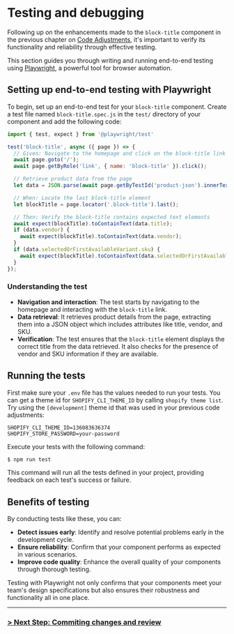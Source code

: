 # Testing and debugging

Following up on the enhancements made to the `block-title` component in the previous chapter on [Code Adjustments](https://github.com/archetype-themes/devkit/blob/main/1.%20Getting%20Started/Developing%20components/d.%20Code%20adjustments.md), it's important to verify its functionality and reliability through effective testing. 

This section guides you through writing and running end-to-end testing using [Playwright](https://playwright.dev/), a powerful tool for browser automation.

## Setting up end-to-end testing with Playwright

To begin, set up an end-to-end test for your `block-title` component. Create a test file named `block-title.spec.js` in the `test/` directory of your component and add the following code:
```js
import { test, expect } from '@playwright/test'

test('block-title', async ({ page }) => {
  // Given: Navigate to the homepage and click on the block-title link
  await page.goto('/');
  await page.getByRole('link', { name: 'block-title' }).click();

  // Retrieve product data from the page
  let data = JSON.parse(await page.getByTestId('product-json').innerText());

  // When: Locate the last block-title element
  let blockTitle = page.locator('.block-title').last();

  // Then: Verify the block-title contains expected text elements
  await expect(blockTitle).toContainText(data.title);
  if (data.vendor) {
    await expect(blockTitle).toContainText(data.vendor);
  }
  if (data.selectedOrFirstAvailableVariant.sku) {
    await expect(blockTitle).toContainText(data.selectedOrFirstAvailableVariant.sku);
  }
});
```

### Understanding the test

- **Navigation and interaction**: The test starts by navigating to the homepage and interacting with the `block-title` link.
- **Data retrieval**: It retrieves product details from the page, extracting them into a JSON object which includes attributes like title, vendor, and SKU.
- **Verification**: The test ensures that the `block-title` element displays the correct title from the data retrieved. It also checks for the presence of vendor and SKU information if they are available.

## Running the tests

First make sure your `.env` file has the values needed to run your tests. You can get a theme id for `SHOPIFY_CLI_THEME_ID` by calling `shopify theme list`. Try using the `[development]` theme id that was used in your previous code adjustments:

```
SHOPIFY_CLI_THEME_ID=136083636374
SHOPIFY_STORE_PASSWORD=your-password
```

Execute your tests with the following command:

```bash
$ npm run test
```

This command will run all the tests defined in your project, providing feedback on each test's success or failure.

## Benefits of testing

By conducting tests like these, you can:
- **Detect issues early**: Identify and resolve potential problems early in the development cycle.
- **Ensure reliability**: Confirm that your component performs as expected in various scenarios.
- **Improve code quality**: Enhance the overall quality of your components through thorough testing.

Testing with Playwright not only confirms that your components meet your team's design specifications but also ensures their robustness and functionality all in one place.

---

### [> Next Step: Commiting changes and review](https://github.com/archetype-themes/devkit/blob/main/1.%20Getting%20Started/Developing%20components/g.%20Committing%20changes%20and%20review.md)
